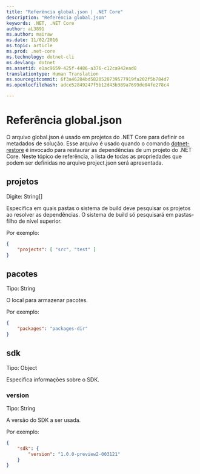 ```yaml
---
title: "Referência global.json | .NET Core"
description: "Referência global.json"
keywords: .NET, .NET Core
author: aL3891
ms.author: mairaw
ms.date: 11/02/2016
ms.topic: article
ms.prod: .net-core
ms.technology: dotnet-cli
ms.devlang: dotnet
ms.assetid: e1ac9659-425f-4486-a376-c12ca942ead8
translationtype: Human Translation
ms.sourcegitcommit: 6f3a46284bd5820520739577919fa202f5b784d7
ms.openlocfilehash: adce52849247f5b12d43b389a7699de04fe278c4

---
```


# <a name="globaljson-reference"></a>Referência global.json

O arquivo global.json é usado em projetos do .NET Core para definir os metadados de solução. Esse arquivo é usado quando o comando [dotnet-restore](dotnet-restore.md) é invocado para restaurar as dependências de um projeto do .NET Core.
Neste tópico de referência, a lista de todas as propriedades que podem ser definidas no arquivo project.json será apresentada.

## <a name="projects"></a>projetos
Digite: String[]

Especifica em quais pastas o sistema de build deve pesquisar os projetos ao resolver as dependências. O sistema de build só pesquisará em pastas-filho de nível superior.

Por exemplo:

```json
{
    "projects": [ "src", "test" ]
}
```

## <a name="packages"></a>pacotes
Tipo: String

O local para armazenar pacotes.

Por exemplo:
```json
{
    "packages": "packages-dir"
}
```

## <a name="sdk"></a>sdk
Tipo: Object

Especifica informações sobre o SDK.

### <a name="version"></a>version
Tipo: String

A versão do SDK a ser usada.

Por exemplo:

```json
{
    "sdk": {
        "version": "1.0.0-preview2-003121"
    }
}
```



<!--HONumber=Nov16_HO4-->



